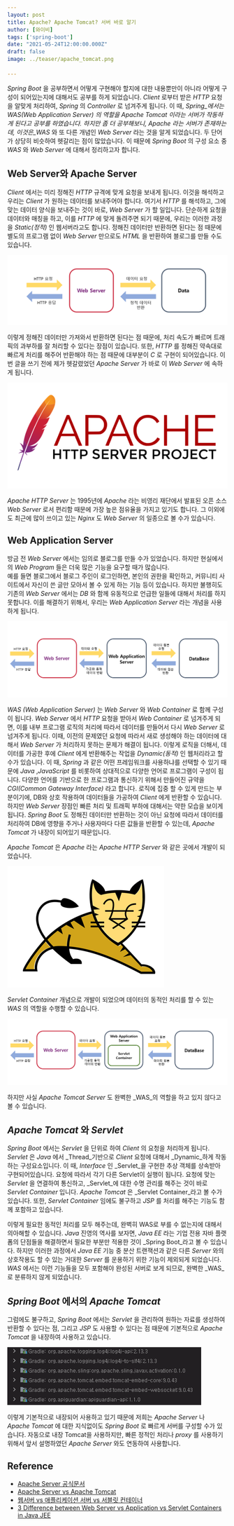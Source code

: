 ```yaml
---
layout: post  
title: Apache? Apache Tomcat? 서버 바로 알기
author: [와이비]
tags: ['spring-boot']
date: "2021-05-24T12:00:00.000Z"
draft: false
image: ../teaser/apache_tomcat.png

---
```

_Spring Boot_ 을 공부하면서 어떻게 구현해야 할지에 대한 내용뿐만이 아니라 어떻게 구성이 되어있는지에 대해서도 공부를 하게 되었습니다.
_Client_ 로부터 받은 _HTTP_ 요청을 알맞게 처리하여, _Spring_ 의 _Controller_ 로 넘겨주게 됩니다. 
이 때, _Spring_에서는 _WAS(Web Application Server)_ 의 역할을 _Apache Tomcat_ 이라는 서버가 작동하게 된다고 공부를 하였습니다.
하지만 좀 더 공부해보니, _Apache_ 라는 서버가 존재하는데, 이것은_WAS_ 와 또 다른 개념인 _Web Server_ 라는 것을 알게 되었습니다. 
두 단어가 상당히 비슷하여 헷갈리는 점이 많았습니다. 
이 때문에 _Spring Boot_ 의 구성 요소 중 _WAS_ 와 _Web Server_ 에 대해서 정리하고자 합니다.


## Web Server와 Apache Server
_Client_ 에서는 미리 정해진 _HTTP_ 규격에 맞게 요청을 보내게 됩니다.
이것을 해석하고 우리는 _Client_ 가 원하는 데이터를 보내주어야 합니다. 
여기서 _HTTP_ 를 해석하고, 그에 맞는 데이터 양식을 보내주는 것이 바로, _Web Server_ 가 할 일입니다. 
단순하게 요청을 데이터와 매칭을 하고, 이를 _HTTP_ 에 맞게 돌려주면 되기 때문에, 우리는 이러한 과정을 _Static(정적)_ 인 웹서버라고도 합니다. 
정해진 데이터만 반환하면 된다는 점 때문에 별도의 프로그램 없이 _Web Server_ 만으로도 _HTML_ 을 반환하여 블로그를 만들 수도 있습니다.

![WebServer-Diagram](../images/2021-05-24-Webserver_Process.png)

이렇게 정해진 데이터만 가져와서 반환하면 된다는 점 때문에, 처리 속도가 빠르며 트래픽의 과부하를 잘 처리할 수 있다는 장점이 있습니다. 
또한, _HTTP_ 를 정해진 약속대로 빠르게 처리를 해주어 반환해야 하는 점 때문에 대부분이 _C_ 로 구현이 되어있습니다.
이번 글을 쓰기 전에 제가 헷갈렸었던 _Apache Server_ 가 바로 이 _Web Server_ 에 속하게 됩니다. 

![Apache-Logo](../images/2021-05-24-Apache.png)

_Apache HTTP Server_ 는  1995년에 _Apache_ 라는 비영리 재단에서 발표된 오픈 소스 _Web Server_ 로서 편리함 때문에 가장 높은 점유율을 가지고 있기도 합니다. 
그 이외에도 최근에 많이 쓰이고 있는 _Nginx_ 도 _Web Server_ 의 일종으로 볼 수가 있습니다.

## Web Application Server
방금 전 _Web Server_ 에서는 임의로 블로그를 만들 수가 있었습니다. 
하지만 현실에서의 _Web Program_ 들은 더욱 많은 기능을 요구할 때가 많습니다.  
예를 들면 블로그에서 블로그 주인이 로그인하면, 본인의 권한을 확인하고, 커뮤니티 사이트에서 자신이 쓴 글만 모아서 볼 수 있게 하는 기능 등이 있습니다. 
하지만 불행히도 기존의 _Web Server_ 에서는 _DB_ 와 함께 유동적으로 언급한 일들에 대해서 처리를 하지 못합니다. 
이를 해결하기 위해서,  우리는 _Web Application Server_ 라는 개념을 사용하게 됩니다.

![WAS-Diagram](../images/2021-05-24-WAS_Process.png)

_WAS (Web Application Server)_ 는 _Web Server_ 와 _Web Container_ 로 함께 구성이 됩니다. 
_Web Server_ 에서 _HTTP_ 요청을 받아서 _Web Container_ 로 넘겨주게 되면, 이를 내부 프로그램 로직의 처리에 따라서 데이터를 만들어서 다시 _Web Server_ 로 넘겨주게 됩니다. 
이때, 이전의 문제였던 요청에 따라서 새로 생성해야 하는 데이터에 대해서 _Web Server_ 가 처리하지 못하는 문제가 해결이 됩니다.
이렇게 로직을 더해서, 데이터를 가공한 후에 _Client_ 에게 반환해주는 작업을 _Dynamic(동적)_ 인 웹처리라고 할 수가 있습니다. 
이 때, _Spring_ 과 같은 어떤 프레임워크를 사용하냐를 선택할 수 있기 때문에 _Java_ ,_JavaScript_ 를 비롯하여 상대적으로 다양한 언어로 프로그램이 구성이 됩니다. 
다양한 언어를 기반으로 한 프로그램과 통신하기 위해서 만들어진 규약을 _CGI(Common Gateway Interface)_ 라고 합니다. 
로직에 집중 할 수 있게 만드는 부분이기에, DB와 상호 작용하여 데이터들을 가공하여 _Client_ 에게 반환할 수 있습니다. 
하지만 _Web Server_ 장점인 빠른 처리 및 트래픽 부하에 대해서는 약한 모습을 보이게 됩니다. 
_Spring Boot_ 도 정해진 데이터만 반환하는 것이 아닌 요청에 따라서 데이터를 처리하여 DB에 영향을 주거나 사용자마다 다른 값들을 반환할 수 있는데,  _Apache Tomcat_ 가 내장이 되어있기 때문입니다. 



_Apache Tomcat_ 은 _Apache_ 라는 _Apache HTTP Server_ 와 같은 곳에서 개발이 되었습니다. 

![Tomcat-logo](../images/2021-05-24-Apache_Tomcat.png)

_Servlet Container_ 개념으로 개발이 되었으며 데이터의 동적인 처리를 할 수 있는 _WAS_ 의 역할을 수행할 수 있습니다.

![Servlet-Container-Diagram](../images/2021-05-24-WAS_WITH_CONTAINER_PROCESS.png)

하지만 사실 _Apache Tomcat Server_ 도 완벽한 _WAS_의 역할을 하고 있지 않다고 볼 수 있습니다.

## _Apache Tomcat_ 와 _Servlet_
_Spring Boot_ 에서는 _Servlet_ 을 단위로 하여 _Client_ 의 요청을 처리하게 됩니다. 
_Servlet_ 은 _Java_ 에서 _Thread_기반으로 _Client_ 요청에 대해서 _Dynamic_하게 작동하는 구성요소입니다. 
이 때, _Interface_ 인 _Servlet_을 구현한 추상 객체를 상속받아 구현되어있습니다. 
요청에 따라서 각기 다른 Servlet이 실행이 됩니다.
요청에 맞는 _Servlet_ 을 연결하여 통신하고, _Servlet_에 대한 수명 관리를 해주는 것이 바로 _Servlet Container_ 입니다. 
_Apache Tomcat_ 은 _Servlet Container_라고 볼 수가 있습니다. 
또한, _Servlet Container_ 임에도 불구하고 _JSP_ 를 처리를 해주는 기능도 함께 포함하고 있습니다.

이렇게 필요한 동적인 처리를 모두 해주는데, 완벽히 WAS로 부를 수 없는지에 대해서 의아해할 수 있습니다. 
_Java_ 진영의 역사를 보자면, _Java EE_ 라는 기업 전용 자바 플랫폼의 단점들을 해결하면서 필요한 부분만 적용한 것이 _Spring Boot_라고 볼 수 있습니다. 
하지만 이러한 과정에서 _Java EE_ 기능 중 분산 트랜잭션과 같은 다른 _Server_ 와의 상호작용도 할 수 있는 거대한 _Server_ 를 운용하기 위한 기능이 제외되게 되었습니다. 
_WAS_ 에서는 이런 기능들을 모두 포함해야 완성된 서버로 보게 되므로, 완벽한 _WAS_로 분류하지 않게 되었습니다.

## _Spring Boot_ 에서의 _Apache Tomcat_
그럼에도 불구하고, _Spring Boot_ 에서는 _Servlet_ 을 관리하여 원하는 자료를 생성하여 반환할 수 있다는 점, 그리고 _JSP_ 도 사용할 수 있다는 점 때문에 기본적으로 _Apache Tomcat_ 을 내장하여 사용하고 있습니다.

![Built-In-Tomcat](../images/2021-05-24-Built_In_Tomcat.png)

이렇게 기본적으로 내장되어 사용하고 있기 때문에 저희는 _Apache Server_ 나 _Apache Tomcat_ 에 대한 지식없이도 _Spring Boot_ 로 빠르게 서버를 구성할 수가 있습니다.
자동으로 내장 Tomcat을 사용하지만, 빠른 정적인 처리나 _proxy_ 를 사용하기 위해서 앞서 설명하였던 _Apache Server_ 와도 연동하여 사용합니다.

## Reference
- [Apache Server 공식문서](https://httpd.apache.org/)
- [Apache Server vs Apache Tomcat](https://www.geeksforgeeks.org/difference-between-apache-tomcat-server-and-apache-web-server/)
- [웹서버 vs 애플리케이션 서버 vs 서블릿 컨테이너](https://pjh3749.tistory.com/267)
- [3 Difference between Web Server vs Application vs Servlet Containers in Java JEE](https://www.java67.com/2016/06/3-difference-between-web-server-vs-application-server-vs-servlet-container.html)







